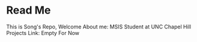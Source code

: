 # Read Me
This is Song's Repo, Welcome
About me: MSIS Student at UNC Chapel Hill
Projects Link: Empty For Now
